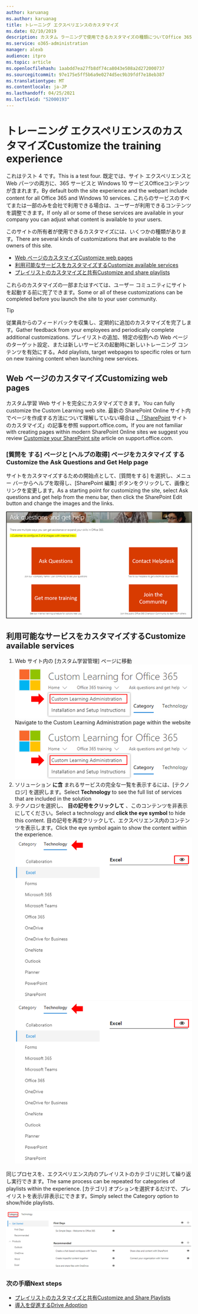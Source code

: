 ```yaml
---
author: karuanag
ms.author: karuanag
title: トレーニング エクスペリエンスのカスタマイズ
ms.date: 02/10/2019
description: カスタム ラーニングで使用できるカスタマイズの種類についてOffice 365
ms.service: o365-administration
manager: alexb
audience: itpro
ms.topic: article
ms.openlocfilehash: 1aabdd7ea27fb8df74ca8043e508a2d272000737
ms.sourcegitcommit: 97e175e5ff5b6a9e0274d5ec9b39fdf7e18eb387
ms.translationtype: MT
ms.contentlocale: ja-JP
ms.lasthandoff: 04/25/2021
ms.locfileid: "52000193"
---
```

# <a name="customize-the-training-experience"></a><span data-ttu-id="f0bfd-103">トレーニング エクスペリエンスのカスタマイズ</span><span class="sxs-lookup"><span data-stu-id="f0bfd-103">Customize the training experience</span></span>

<span data-ttu-id="f0bfd-104">これはテスト 4 です。</span><span class="sxs-lookup"><span data-stu-id="f0bfd-104">This is a test four.</span></span> <span data-ttu-id="f0bfd-105">既定では、サイト エクスペリエンスと Web パーツの両方に、365 サービスと Windows 10 サービスOfficeコンテンツが含まれます。</span><span class="sxs-lookup"><span data-stu-id="f0bfd-105">By default both the site experience and the webpart include content for all Office 365 and Windows 10 services.</span></span>  <span data-ttu-id="f0bfd-106">これらのサービスのすべてまたは一部のみを会社で利用できる場合は、ユーザーが利用できるコンテンツを調整できます。</span><span class="sxs-lookup"><span data-stu-id="f0bfd-106">If only all or some of these services are available in your company you can adjust what content is available to your users.</span></span>  

<span data-ttu-id="f0bfd-107">このサイトの所有者が使用できるカスタマイズには、いくつかの種類があります。</span><span class="sxs-lookup"><span data-stu-id="f0bfd-107">There are several kinds of customizations that are available to the owners of this site.</span></span> 

- [<span data-ttu-id="f0bfd-108">Web ページのカスタマイズ</span><span class="sxs-lookup"><span data-stu-id="f0bfd-108">Customize web pages</span></span>](#customizing-web-pages)
- [<span data-ttu-id="f0bfd-109">利用可能なサービスをカスタマイズする</span><span class="sxs-lookup"><span data-stu-id="f0bfd-109">Customize available services</span></span>](#customize-available-services)
- [<span data-ttu-id="f0bfd-110">プレイリストのカスタマイズと共有</span><span class="sxs-lookup"><span data-stu-id="f0bfd-110">Customize and share playlists</span></span>](customplaylist.md)

<span data-ttu-id="f0bfd-111">これらのカスタマイズの一部またはすべては、ユーザー コミュニティにサイトを起動する前に完了できます。</span><span class="sxs-lookup"><span data-stu-id="f0bfd-111">Some or all of these customizations can be completed before you launch the site to your user community.</span></span>  

> [!TIP]
> <span data-ttu-id="f0bfd-112">従業員からのフィードバックを収集し、定期的に追加のカスタマイズを完了します。</span><span class="sxs-lookup"><span data-stu-id="f0bfd-112">Gather feedback from your employees and periodically complete additional customizations.</span></span>  <span data-ttu-id="f0bfd-113">プレイリストの追加、特定の役割への Web ページのターゲット設定、または新しいサービスの起動時に新しいトレーニング コンテンツを有効にする。</span><span class="sxs-lookup"><span data-stu-id="f0bfd-113">Add playlists, target webpages to specific roles or turn on new training content when launching new services.</span></span> 

## <a name="customizing-web-pages"></a><span data-ttu-id="f0bfd-114">Web ページのカスタマイズ</span><span class="sxs-lookup"><span data-stu-id="f0bfd-114">Customizing web pages</span></span>

<span data-ttu-id="f0bfd-115">カスタム学習 Web サイトを完全にカスタマイズできます。</span><span class="sxs-lookup"><span data-stu-id="f0bfd-115">You can fully customize the Custom Learning web site.</span></span> <span data-ttu-id="f0bfd-116">最新の SharePoint Online サイト内でページを作成する方法について理解していない場合は [、「SharePoint](https://support.office.com/article/customize-your-sharepoint-site-320b43e5-b047-4fda-8381-f61e8ac7f59b) サイトのカスタマイズ」の記事を参照 support.office.com。</span><span class="sxs-lookup"><span data-stu-id="f0bfd-116">If you are not familiar with creating pages within modern SharePoint Online sites we suggest you review [Customize your SharePoint site](https://support.office.com/article/customize-your-sharepoint-site-320b43e5-b047-4fda-8381-f61e8ac7f59b) article on support.office.com.</span></span> 

### <a name="customize-the-ask-questions-and-get-help-page"></a><span data-ttu-id="f0bfd-117">[質問を **する] ページと [ヘルプの取得] ページをカスタマイズ** する</span><span class="sxs-lookup"><span data-stu-id="f0bfd-117">Customize the **Ask Questions and Get Help** page</span></span>

<span data-ttu-id="f0bfd-118">サイトをカスタマイズするための開始点として、[質問をする] を選択し、メニュー バーからヘルプを取得し、[SharePoint 編集] ボタンをクリックして、画像とリンクを変更します。</span><span class="sxs-lookup"><span data-stu-id="f0bfd-118">As a starting point for customizing the site, select Ask questions and get help from the menu bar, then click the SharePoint Edit button and change the images and the links.</span></span> 

![質問をしてヘルプ ウィンドウを取得する](media/custom_ask.png)

## <a name="customize-available-services"></a><span data-ttu-id="f0bfd-120">利用可能なサービスをカスタマイズする</span><span class="sxs-lookup"><span data-stu-id="f0bfd-120">Customize available services</span></span>

1.  <span data-ttu-id="f0bfd-121">Web サイト内の [カスタム学習管理] ページに移動 ![ する カスタム 学習管理の選択](media/custom_admin.png)</span><span class="sxs-lookup"><span data-stu-id="f0bfd-121">Navigate to the Custom Learning Administration page within the website ![Select Custom Learning Administration](media/custom_admin.png)</span></span>
1. <span data-ttu-id="f0bfd-122">ソリューション **に含** まれるサービスの完全な一覧を表示するには、[テクノロジ] を選択します。</span><span class="sxs-lookup"><span data-stu-id="f0bfd-122">Select **Technology** to see the full list of services that are included in the solution</span></span>
1. <span data-ttu-id="f0bfd-123">テクノロジを選択し、 **目の記号をクリックして** 、このコンテンツを非表示にしてください。</span><span class="sxs-lookup"><span data-stu-id="f0bfd-123">Select a technology and **click the eye symbol** to hide this content.</span></span>  <span data-ttu-id="f0bfd-124">目の記号を再度クリックして、エクスペリエンス内のコンテンツを表示します。</span><span class="sxs-lookup"><span data-stu-id="f0bfd-124">Click the eye symbol again to show the content within the experience.</span></span> 
<span data-ttu-id="f0bfd-125">![カスタム](media/custom_techlist.png)</span><span class="sxs-lookup"><span data-stu-id="f0bfd-125">![custom](media/custom_techlist.png)</span></span>

<span data-ttu-id="f0bfd-126">同じプロセスを、エクスペリエンス内のプレイリストのカテゴリに対して繰り返し実行できます。</span><span class="sxs-lookup"><span data-stu-id="f0bfd-126">The same process can be repeated for categories of playlists within the experience.</span></span>  <span data-ttu-id="f0bfd-127">[カテゴリ] オプションを選択するだけで、プレイリストを表示/非表示にできます。</span><span class="sxs-lookup"><span data-stu-id="f0bfd-127">Simply select the Category option to show/hide playlists.</span></span> 

![[カテゴリの選択]](media/custom_cat.png)

### <a name="next-steps"></a><span data-ttu-id="f0bfd-129">次の手順</span><span class="sxs-lookup"><span data-stu-id="f0bfd-129">Next steps</span></span>

- [<span data-ttu-id="f0bfd-130">プレイリストのカスタマイズと共有</span><span class="sxs-lookup"><span data-stu-id="f0bfd-130">Customize and Share Playlists</span></span>](customplaylist.md)
- [<span data-ttu-id="f0bfd-131">導入を促進する</span><span class="sxs-lookup"><span data-stu-id="f0bfd-131">Drive Adoption</span></span>](driveadoption.md) 
